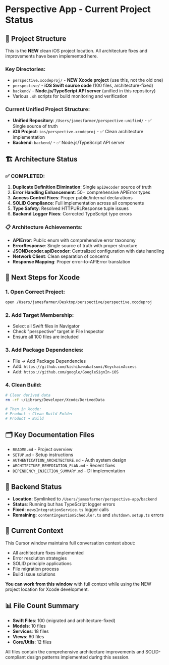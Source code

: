 # Perspective App - Current Project Status

## 📁 Project Structure

This is the **NEW** clean iOS project location. All architecture fixes and improvements have been implemented here.

### **Key Directories:**
- `perspective.xcodeproj/` - **NEW Xcode project** (use this, not the old one)
- `perspective/` - **iOS Swift source code** (100 files, architecture-fixed)
- `backend/` - **Node.js/TypeScript API server** (unified in this repository)
- Various `.sh` scripts for build monitoring and verification

### **Current Unified Project Structure:**
- **Unified Repository**: `/Users/jamesfarmer/perspective-unified/` - ✅ Single source of truth
- **iOS Project**: `ios/perspective.xcodeproj` - ✅ Clean architecture implementation
- **Backend**: `backend/` - ✅ Node.js/TypeScript API server

## 🏗️ Architecture Status

### **✅ COMPLETED:**
1. **Duplicate Definition Elimination**: Single `apiDecoder` source of truth
2. **Error Handling Enhancement**: 50+ comprehensive APIError types  
3. **Access Control Fixes**: Proper public/internal declarations
4. **SOLID Compliance**: Full implementation across all components
5. **Type Safety**: Resolved HTTPURLResponse tuple issues
6. **Backend Logger Fixes**: Corrected TypeScript type errors

### **📋 Architecture Achievements:**
- **APIError**: Public enum with comprehensive error taxonomy
- **ErrorResponse**: Single source of truth with proper structure
- **JSONDecoder.apiDecoder**: Centralized configuration with date handling
- **Network Client**: Clean separation of concerns
- **Response Mapping**: Proper error-to-APIError translation

## 🔧 Next Steps for Xcode

### **1. Open Correct Project:**
```bash
open /Users/jamesfarmer/Desktop/perspective/perspective.xcodeproj
```

### **2. Add Target Membership:**
- Select all Swift files in Navigator
- Check "perspective" target in File Inspector
- Ensure all 100 files are included

### **3. Add Package Dependencies:**
- File → Add Package Dependencies
- Add: `https://github.com/kishikawakatsumi/KeychainAccess`
- Add: `https://github.com/google/GoogleSignIn-iOS`

### **4. Clean Build:**
```bash
# Clear derived data
rm -rf ~/Library/Developer/Xcode/DerivedData

# Then in Xcode:
# Product → Clean Build Folder
# Product → Build
```

## 🗂️ Key Documentation Files

- `README.md` - Project overview
- `SETUP.md` - Setup instructions  
- `AUTHENTICATION_ARCHITECTURE.md` - Auth system design
- `ARCHITECTURE_REMEDIATION_PLAN.md` - Recent fixes
- `DEPENDENCY_INJECTION_SUMMARY.md` - DI implementation

## 🔄 Backend Status

- **Location**: Symlinked to `/Users/jamesfarmer/perspective-app/backend`
- **Status**: Running but has TypeScript logger errors
- **Fixed**: `newsIntegrationService.ts` logger calls
- **Remaining**: `contentIngestionScheduler.ts` and `shutdown.setup.ts` errors

## 🎯 Current Context

This Cursor window maintains full conversation context about:
- All architecture fixes implemented
- Error resolution strategies  
- SOLID principle applications
- File migration process
- Build issue solutions

**You can work from this window** with full context while using the NEW project location for Xcode development.

## 📊 File Count Summary

- **Swift Files**: 100 (migrated and architecture-fixed)
- **Models**: 10 files  
- **Services**: 18 files
- **Views**: 60 files
- **Core/Utils**: 12 files

All files contain the comprehensive architecture improvements and SOLID-compliant design patterns implemented during this session. 